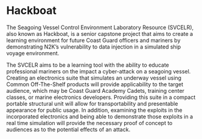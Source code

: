 # Hackboat

The Seagoing Vessel Control Environment Laboratory Resource (SVCELR), also known as Hackboat, is a senior capstone project that aims to create a learning environment for future Coast Guard officers and mariners by demonstrating N2K’s vulnerability to data injection in a simulated ship voyage environment.

The SVCELR aims to be a learning tool with the ability to educate professional mariners on the impact a cyber-attack on a seagoing vessel. Creating an electronics suite that simulates an underway vessel using Common Off-The-Shelf products will provide applicability to the target audience, which may be Coast Guard Academy Cadets, training center classes, or marine electronics developers. Providing this suite in a compact portable structural unit will allow for transportability and presentable appearance for public usage. In addition, examining the exploits in the incorporated electronics and being able to demonstrate those exploits in a real time simulation will provide the necessary proof of concept to audiences as to the potential effects of an attack. 
